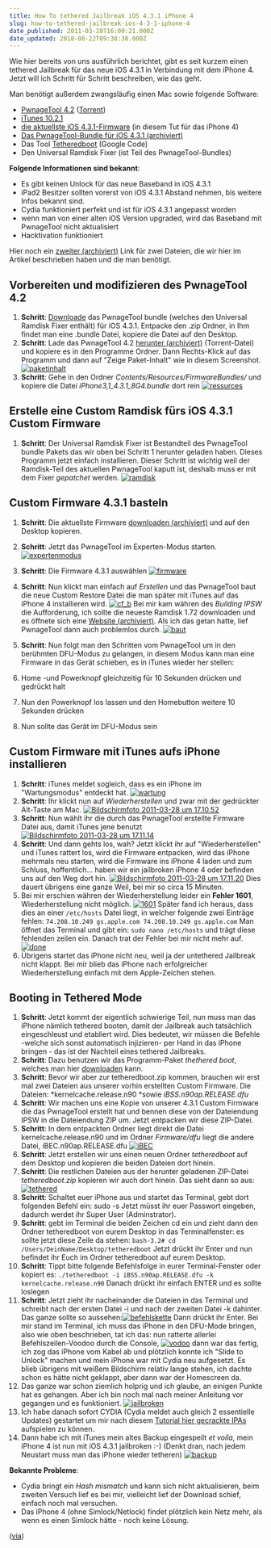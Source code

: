 ```yaml
---
title: How To tethered Jailbreak iOS 4.3.1 iPhone 4
slug: how-to-tethered-jailbreak-ios-4-3-1-iphone-4
date_published: 2011-03-28T16:00:21.000Z
date_updated: 2018-08-22T09:38:38.000Z
---
```


Wie hier bereits von uns ausführlich berichtet, gibt es seit kurzem einen tethered Jailbreak für das neue iOS 4.3.1 in Verbindung mit dem iPhone 4. Jetzt will ich Schritt für Schritt beschreiben, wie das geht.

Man benötigt außerdem zwangsläufig einen Mac sowie folgende Software:

- [PwnageTool 4.2](http://thepiratebay.org/user/iphonedev/) ([Torrent](http://thepiratebay.org/user/iphonedev/))
- [iTunes 10.2.1](http://www.apple.com/de/itunes/download/)
- [die aktuellste iOS 4.3.1-Firmware](../iphone-firmware/) (in diesem Tut für das iPhone 4)
- [Das PwnageTool-Bundle für iOS 4.3.1 (archiviert)](http://web.archive.org/web/20250214133214/http://rapidshare.com/)
- Das Tool [Tetheredboot](https://sites.google.com/site/0xjohnny/downloads/tetheredboot.zip?attredirects=0) (Google Code)
- Den Universal Ramdisk Fixer (ist Teil des PwnageTool-Bundles)

**Folgende Informationen sind bekannt**:

- Es gibt keinen Unlock für das neue Baseband in iOS 4.3.1
- iPad2 Besitzer sollten vorerst von iOS 4.3.1 Abstand nehmen, bis weitere Infos bekannt sind.
- Cydia funktioniert perfekt und ist für iOS 4.3.1 angepasst worden
- wenn man von einer alten iOS Version upgraded, wird das Baseband mit PwnageTool nicht aktualisiert
- Hacktivation funktioniert

Hier noch ein [zweiter (archiviert)](http://web.archive.org/web/20110501101813/http://www.iphone-privacy.com/) Link für zwei Dateien, die wir hier im Artikel beschrieben haben und die man benötigt.

## Vorbereiten und modifizieren des PwnageTool 4.2

1. **Schritt**: [Downloade](http://rapidshare.com/files/454442372/RedmondPie_PwnageTool_4.3.1_Bundle__2_.zip) das PwnageTool bundle (welches den Universal Ramdisk Fixer enthält) für iOS 4.3.1. Entpacke den .zip Ordner, in Ihm findet man eine .bundle Datei, kopiere die Datei auf den Desktop.
2. **Schritt**: Lade das PwnageTool 4.2 [herunter (archiviert)](http://web.archive.org/web/20110419231941/http://torrents.thepiratebay.org/6176918/PwnageTool_4.2.dmg.6176918.TPB.torrent) (Torrent-Datei) und kopiere es in den Programme Ordner. Dann Rechts-Klick auf das Programm und dann auf "Zeige Paket-Inhalt" wie in diesem Screenshot.
[![paketinhalt](//picdump.thafaker.de/2011/03/paketinhalt-150x150.png)](http://picdump.thafaker.de/2011/03/paketinhalt.png)
3. **Schritt**: Gehe in den Ordner *Contents/Resources/FirmwareBundles/* und kopiere die Datei *iPhone3,1_4.3.1_8G4.bundle* dort rein
[![ressurces](//picdump.thafaker.de/2011/03/ressurces-150x150.png)](http://picdump.thafaker.de/2011/03/ressurces.png)

## Erstelle eine Custom Ramdisk fürs iOS 4.3.1 Custom Firmware

1. **Schritt**: Der Universal Ramdisk Fixer ist Bestandteil des PwnageTool bundle Pakets das wir oben bei Schritt 1 herunter geladen haben. Dieses Programm jetzt einfach installieren. Dieser Schritt ist wichtig weil der Ramdisk-Teil des aktuellen PwnageTool kaputt ist, deshalb muss er mit dem Fixer *gepatchet* werden.
[![ramdisk](//picdump.thafaker.de/2011/03/ramdisk-150x150.png)](http://picdump.thafaker.de/2011/03/ramdisk.png)

## Custom Firmware 4.3.1 basteln

1. **Schritt**: Die aktuellste Firmware [downloaden (archiviert)](http://web.archive.org/web/20110530073342/http://thafaker.de:80/iphone-firmware/) und auf den Desktop kopieren.
2. **Schritt**: Jetzt das PwnageTool im Experten-Modus starten.
[![expertenmodus](//picdump.thafaker.de/2011/03/expertenmodus-150x150.png)](http://picdump.thafaker.de/2011/03/expertenmodus.png)
3. **Schritt**: Die Firmware 4.3.1 auswählen
[![firmware](//picdump.thafaker.de/2011/03/firmware-150x150.png)](http://picdump.thafaker.de/2011/03/firmware.png)
4. **Schritt**: Nun klickt man einfach auf *Erstellen* und das PwnageTool baut die neue Custom Restore Datei die man später mit iTunes auf das iPhone 4 installieren wird.
[![cf_b](//picdump.thafaker.de/2011/03/cf_b-150x150.png)](http://picdump.thafaker.de/2011/03/cf_b.png)
Bei mir kam währen des *Building IPSW* die Aufforderung, ich sollte die neueste Ramdisk 1.72 downloaden und es öffnete sich eine [Website (archiviert)](http://web.archive.org/web/20110501101813/http://www.iphone-privacy.com/). Als ich das getan hatte, lief PwnageTool dann auch problemlos durch.
[![baut](//picdump.thafaker.de/2011/03/baut-150x150.png)](http://picdump.thafaker.de/2011/03/baut.png)
5. **Schritt**: Nun folgt man den Schritten vom PwnageTool um in den berühmten DFU-Modus zu gelangen, in diesem Modus kann man eine Firmware in das Gerät schieben, es in iTunes wieder her stellen:

1. Home -und Powerknopf gleichzeitig für 10 Sekunden drücken und gedrückt halt
2. Nun den Powerknopf los lassen und den Homebutton weitere 10 Sekunden drücken
3. Nun sollte das Gerät im DFU-Modus sein

## Custom Firmware mit iTunes aufs iPhone installieren

1. **Schritt**: iTunes meldet sogleich, dass es ein iPhone im "Wartungsmodus" entdeckt hat.
[![wartung](//picdump.thafaker.de/2011/03/wartung-150x150.png)](http://picdump.thafaker.de/2011/03/wartung.png)
2. **Schritt**: Ihr klickt nun auf *Wiederherstellen* und zwar mit der gedrückter Alt-Taste am Mac.
[![Bildschirmfoto 2011-03-28 um 17.10.52](//picdump.thafaker.de/2011/03/Bildschirmfoto-2011-03-28-um-17.10.52-150x150.png)](http://picdump.thafaker.de/2011/03/Bildschirmfoto-2011-03-28-um-17.10.52.png)
3. **Schritt**: Nun wählt ihr die durch das PwnageTool erstellte Firmware Datei aus, damit iTunes jene benutzt
[![Bildschirmfoto 2011-03-28 um 17.11.14](//picdump.thafaker.de/2011/03/Bildschirmfoto-2011-03-28-um-17.11.14-150x150.png)](http://picdump.thafaker.de/2011/03/Bildschirmfoto-2011-03-28-um-17.11.14.png)
4. **Schritt**: Und dann gehts los, wah? Jetzt klickt ihr auf "Wiederherstellen" und iTunes rattert los, wird die Firmware entpacken, wird das iPhone mehrmals neu starten, wird die Firmware ins iPhone 4 laden und zum Schluss, hoffentlich... haben wir ein jailbroken iPhone 4 oder befinden uns auf den Weg dort hin.
[![Bildschirmfoto 2011-03-28 um 17.11.20](//picdump.thafaker.de/2011/03/Bildschirmfoto-2011-03-28-um-17.11.20-150x150.png)](http://picdump.thafaker.de/2011/03/Bildschirmfoto-2011-03-28-um-17.11.20.png)
Dies dauert übrigens eine ganze Weil, bei mir so circa 15 Minuten.
5. Bei mir erschien währen der Wiederherstellung leider ein **Fehler 1601**, Wiederherstellung nicht möglich.
[![1601](//picdump.thafaker.de/2011/03/1601-150x150.png)](http://picdump.thafaker.de/2011/03/1601.png)
Später fand ich heraus, dass dies an einer `/etc/hosts` Datei liegt, in welcher folgende zwei Einträge fehlen:
`74.208.10.249 gs.apple.com
74.208.10.249 gs.apple.com`
Man öffnet das Terminal und gibt ein: `sudo nano /etc/hosts` und trägt diese fehlenden zeilen ein. Danach trat der Fehler bei mir nicht mehr auf.
[![done](//picdump.thafaker.de/2011/03/done-150x150.png)](http://picdump.thafaker.de/2011/03/done.png)
6. Übrigens startet das iPhone nicht neu, weil ja der untethered Jailbreak nicht klappt. Bei mir blieb das iPhone nach erfolgreicher Wiederherstellung einfach mit dem Apple-Zeichen stehen.

## Booting in Tethered Mode

1. **Schritt**: Jetzt kommt der eigentlich schwierige Teil, nun muss man das iPhone nämlich tethered booten, damit der Jailbreak auch tatsächlich eingeschleust und etabliert wird. Dies bedeutet, wir müssen die Befehle -welche sich sonst automatisch injizieren- per Hand in das iPhone bringen - das ist der Nachteil eines tethered Jailbreaks.
2. **Schritt**: Dazu benutzen wir das Programm-Paket *thethered boot*, welches man hier [downloaden](https://sites.google.com/site/0xjohnny/downloads/tetheredboot.zip) kann.
3. **Schritt**: Bevor wir aber zur tetheredboot.zip kommen, brauchen wir erst mal zwei Dateien aus unserer vorhin erstellten Custom Firmware. Die Dateien: *kernelcache.release.n90 *sowie *iBSS.n90ap.RELEASE.dfu*
4. **Schritt**: Wir machen uns eine Kopie von unserer 4.3.1 Custom Firmware die das PwnageTool erstellt hat und bennen diese von der Dateiendung IPSW in die Dateiendung ZIP um. Jetzt entpacken wir diese ZIP-Datei.
5. **Schritt**: In dem entpackten Ordner liegt direkt die Datei kernelcache.release.n90 und im Ordner *Firmware/dfu* liegt die andere Datei, iBEC.n90ap.RELEASE.dfu
[![iBEC](//picdump.thafaker.de/2011/03/iBEC-150x150.png)](http://picdump.thafaker.de/2011/03/iBEC.png)
6. **Schritt**: Jetzt erstellen wir uns einen neuen Ordner *tetheredboot* auf dem Desktop und kopieren die beiden Dateien dort hinein.
7. **Schritt**: Die restlichen Dateien aus der herunter geladenen ZIP-Datei *tetheredboot.zip* kopieren wir auch dort hinein. Das sieht dann so aus:
[![tethered](//picdump.thafaker.de/2011/03/tethered-150x150.png)](http://picdump.thafaker.de/2011/03/tethered.png)
8. **Schritt**: Schaltet euer iPhone aus und startet das Terminal, gebt dort folgenden Befehl ein:
sudo -s
Jetzt müsst ihr euer Passwort eingeben, dadurch werdet ihr Super User (Adminstrator).
9. **Schritt**: gebt im Terminal die beiden Zeichen cd ein und zieht dann den Ordner tetheredboot von eurem Desktop in das Terminalfenster: es sollte jetzt diese Zeile da stehen:
`bash-3.2# cd /Users/DeinName/Desktop/tetheredboot`
Jetzt drückt ihr Enter und nun befindet ihr Euch im Ordner tetheredboot auf eurem Desktop.
10. **Schritt**: Tippt bitte folgende Befehlsfolge in eurer Terminal-Fenster oder kopiert es:
`./tetheredboot -i iBSS.n90ap.RELEASE.dfu -k kernelcache.release.n90`
Danach drückt ihr einfach ENTER und es sollte loslegen
11. **Schritt**: Jetzt zieht ihr nacheinander die Dateien in das Terminal und schreibt nach der ersten Datei -i und nach der zweiten Datei -k dahinter. Das ganze sollte so aussehen:[![befehlskette](//picdump.thafaker.de/2011/03/befehlskette-150x150.png)](http://picdump.thafaker.de/2011/03/befehlskette.png)
Dann drückt ihr Enter. Bei mir stand im Terminal, ich muss das iPhone in den DFU-Mode bringen, also wie oben beschrieben, tat ich das: nun ratterte allerlei Befehlszeilen-Voodoo durch die Console,
[![vodoo](//picdump.thafaker.de/2011/03/vodoo-150x150.png)](http://picdump.thafaker.de/2011/03/vodoo.png)
dann war das fertig, ich zog das iPhone vom Kabel ab und plötzlich konnte ich "Slide to Unlock" machen und mein iPhone war mit Cydia neu aufgesetzt. Es blieb übrigens mit weißem Bildschirm relativ lange stehen, ich dachte schon es hätte nicht geklappt, aber dann war der Homescreen da.
12. Das ganze war schon ziemlich holprig und ich glaube, an einigen Punkte hat es gehangen. Aber ich bin noch mal nach meiner Anleitung vor gegangen und es funktioniert.
[![jailbroken](//picdump.thafaker.de/2011/03/jailbroken-386x580.png)](http://picdump.thafaker.de/2011/03/jailbroken.png)
13. Ich habe danach sofort CYDIA (Cydia meldet auch gleich 2 essentielle Updates) gestartet um mir nach diesem [Tutorial hier gecrackte IPAs](__GHOST_URL__/wie-installiere-ich-ipa-dateien-auf-meinem-ipodiphone/) aufspielen zu können.
14. Dann habe ich mit iTunes mein altes Backup eingespeilt *et voila*, mein iPhone 4 ist nun mit iOS 4.3.1 jailbroken :-) (Denkt dran, nach jedem Neustart muss man das iPhone wieder tetheren)
[![backup](//picdump.thafaker.de/2011/03/backup-150x150.png)](http://picdump.thafaker.de/2011/03/backup.png)

**Bekannte Probleme**:

- Cydia bringt ein *Hash mismatch* und kann sich nicht aktualisieren, beim zweiten Versuch lief es bei mir, vielleicht lief der Download schief, einfach noch mal versuchen.
- Das iPhone 4 (ohne Simlock/Netlock) findet plötzlich kein Netz mehr, als wenn es einen Simlock hätte - noch keine Lösung.

([via](http://www.redmondpie.com/jailbreak-ios-4.3.1-iphone-4-with-pwnagetool-4.3.1-bundle-how-to-guide/))
